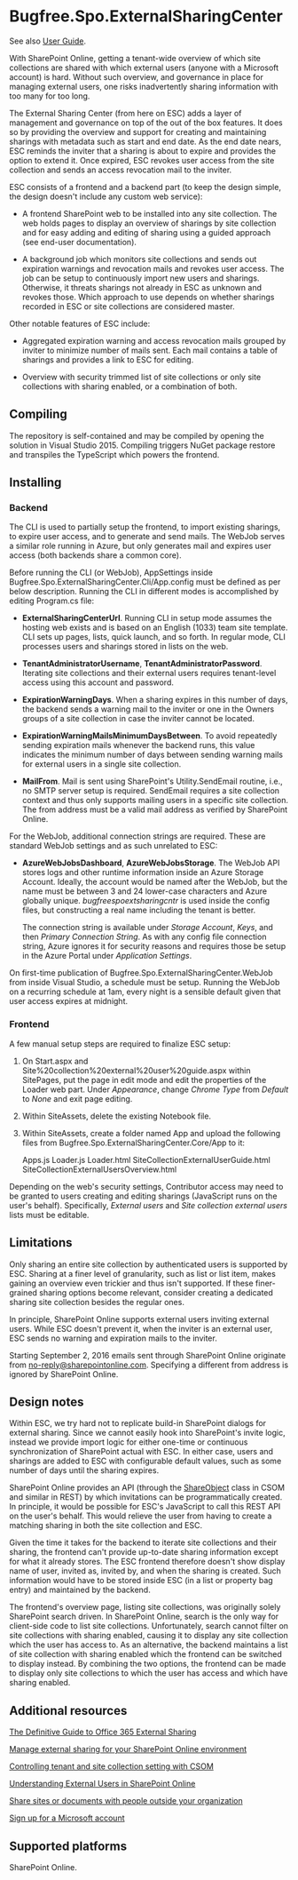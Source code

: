 # Bugfree.Spo.ExternalSharingCenter

See also [User Guide](https://github.com/ronnieholm/Bugfree.Spo.ExternalSharingCenter/blob/master/doc/user-guide.md).

With SharePoint Online, getting a tenant-wide overview of which site
collections are shared with which external users (anyone with a
Microsoft account) is hard. Without such overview, and governance in
place for managing external users, one risks inadvertently sharing
information with too many for too long.

The External Sharing Center (from here on ESC) adds a layer of
management and governance on top of the out of the box features. It
does so by providing the overview and support for creating and
maintaining sharings with metadata such as start and end date. As the
end date nears, ESC reminds the inviter that a sharing is about to
expire and provides the option to extend it. Once expired, ESC revokes
user access from the site collection and sends an access revocation
mail to the inviter.

ESC consists of a frontend and a backend part (to keep the design
simple, the design doesn't include any custom web service):

  - A frontend SharePoint web to be installed into any site
    collection. The web holds pages to display an overview of sharings
    by site collection and for easy adding and editing of sharing
    using a guided approach (see end-user documentation).

  - A background job which monitors site collections and sends out
    expiration warnings and revocation mails and revokes user
    access. The job can be setup to continuously import new users and
    sharings. Otherwise, it threats sharings not already in ESC as
    unknown and revokes those. Which approach to use depends on
    whether sharings recorded in ESC or site collections are
    considered master.

Other notable features of ESC include:

  - Aggregated expiration warning and access revocation mails grouped
    by inviter to minimize number of mails sent. Each mail contains a
    table of sharings and provides a link to ESC for editing.
  
  - Overview with security trimmed list of site collections or only
    site collections with sharing enabled, or a combination of both.

## Compiling

The repository is self-contained and may be compiled by opening the
solution in Visual Studio 2015. Compiling triggers NuGet package
restore and transpiles the TypeScript which powers the frontend.

## Installing

### Backend

The CLI is used to partially setup the frontend, to import existing
sharings, to expire user access, and to generate and send mails. The
WebJob serves a similar role running in Azure, but only generates mail
and expires user access (both backends share a common core).

Before running the CLI (or WebJob), AppSettings inside
Bugfree.Spo.ExternalSharingCenter.Cli/App.config must be defined as
per below description. Running the CLI in different modes is
accomplished by editing Program.cs file:

  - **ExternalSharingCenterUrl**. Running CLI in setup mode assumes
    the hosting web exists and is based on an English (1033) team site
    template. CLI sets up pages, lists, quick launch, and so forth. In
    regular mode, CLI processes users and sharings stored in lists on
    the web.

  - **TenantAdministratorUsername**, **TenantAdministratorPassword**.
    Iterating site collections and their external users requires
    tenant-level access using this account and password.

  - **ExpirationWarningDays**. When a sharing expires in this number
    of days, the backend sends a warning mail to the inviter or one in
    the Owners groups of a site collection in case the inviter cannot
    be located.

  - **ExpirationWarningMailsMinimumDaysBetween**. To avoid repeatedly
    sending expiration mails whenever the backend runs, this value
    indicates the minimum number of days between sending warning mails
    for external users in a single site collection.

  - **MailFrom**. Mail is sent using SharePoint's Utility.SendEmail
    routine, i.e., no SMTP server setup is required. SendEmail
    requires a site collection context and thus only supports mailing
    users in a specific site collection. The from address must be a
    valid mail address as verified by SharePoint Online.

For the WebJob, additional connection strings are required. These are
standard WebJob settings and as such unrelated to ESC:

  - **AzureWebJobsDashboard**, **AzureWebJobsStorage**. The WebJob API
    stores logs and other runtime information inside an Azure Storage
    Account. Ideally, the account would be named after the WebJob, but
    the name must be between 3 and 24 lower-case characters and Azure
    globally unique. *bugfreespoextsharingcntr* is used inside the
    config files, but constructing a real name including the tenant is
    better.

    The connection string is available under *Storage Account*,
    *Keys*, and then *Primary Connection String*. As with any config
    file connection string, Azure ignores it for security reasons and
    requires those be setup in the Azure Portal under *Application
    Settings*.

On first-time publication of Bugfree.Spo.ExternalSharingCenter.WebJob
from inside Visual Studio, a schedule must be setup. Running the
WebJob on a recurring schedule at 1am, every night is a sensible
default given that user access expires at midnight.

### Frontend

A few manual setup steps are required to finalize ESC setup:

  1. On Start.aspx and
     Site%20collection%20external%20user%20guide.aspx within
     SitePages, put the page in edit mode and edit the properties of
     the Loader web part. Under *Appearance*, change *Chrome Type*
     from *Default* to *None* and exit page editing.

  2. Within SiteAssets, delete the existing Notebook file.
  
  3. Within SiteAssets, create a folder named App and upload the
     following files from Bugfree.Spo.ExternalSharingCenter.Core/App
     to it:

        Apps.js
        Loader.js
        Loader.html
        SiteCollectionExternalUserGuide.html
        SiteCollectionExternalUsersOverview.html

Depending on the web's security settings, Contributor access may need
to be granted to users creating and editing sharings (JavaScript runs
on the user's behalf). Specifically, *External users* and *Site
collection external users* lists must be editable.

## Limitations

Only sharing an entire site collection by authenticated users is
supported by ESC. Sharing at a finer level of granularity, such as
list or list item, makes gaining an overview even trickier and thus
isn't supported. If these finer-grained sharing options become
relevant, consider creating a dedicated sharing site collection
besides the regular ones.

In principle, SharePoint Online supports external users inviting
external users. While ESC doesn't prevent it, when the inviter is an
external user, ESC sends no warning and expiration mails to the 
inviter.

Starting September 2, 2016 emails sent through SharePoint Online
originate from no-reply@sharepointonline.com. Specifying a different
from address is ignored by SharePoint Online.

## Design notes

Within ESC, we try hard not to replicate build-in SharePoint dialogs
for external sharing. Since we cannot easily hook into SharePoint's
invite logic, instead we provide import logic for either one-time or
continuous synchronization of SharePoint actual with ESC. In either
case, users and sharings are added to ESC with configurable default
values, such as some number of days until the sharing expires.

SharePoint Online provides an API (through the
[ShareObject](https://blogs.msdn.microsoft.com/vesku/2015/10/02/external-sharing-api-for-sharepoint-and-onedrive-for-business)
class in CSOM and similar in REST) by which invitations can be
programmatically created. In principle, it would be possible for ESC's
JavaScript to call this REST API on the user's behalf. This would
relieve the user from having to create a matching sharing in both the
site collection and ESC.

Given the time it takes for the backend to iterate site collections
and their sharing, the frontend can't provide up-to-date sharing
information except for what it already stores. The ESC frontend
therefore doesn't show display name of user, invited as, invited by,
and when the sharing is created. Such information would have to be
stored inside ESC (in a list or property bag entry) and maintained by
the backend.

The frontend's overview page, listing site collections, was originally
solely SharePoint search driven. In SharePoint Online, search is the
only way for client-side code to list site collections. Unfortunately,
search cannot filter on site collections with sharing enabled, causing
it to display any site collection which the user has access to. As an
alternative, the backend maintains a list of site collection with
sharing enabled which the frontend can be switched to display
instead. By combining the two options, the frontend can be made to display
only site collections to which the user has access and which have sharing 
enabled.

## Additional resources

[The Definitive Guide to Office 365 External Sharing](http://en.share-gate.com/blog/ultimate-guide-deal-with-office-365-external-sharing)

[Manage external sharing for your SharePoint Online environment](https://support.office.com/en-us/article/Manage-external-sharing-for-your-SharePoint-Online-environment-c8a462eb-0723-4b0b-8d0a-70feafe4be85)

[Controlling tenant and site collection setting with CSOM](https://github.com/SharePoint/PnP/tree/master/Samples/Core.ExternalSharing#controlling-tenant-and-site-collection-setting-with-csom)

[Understanding External Users in SharePoint Online](https://blogs.technet.microsoft.com/lystavlen/2013/04/14/understanding-external-users-in-sharepoint-online)

[Share sites or documents with people outside your organization](https://support.office.com/en-us/article/Share-sites-or-documents-with-people-outside-your-organization-80e49744-e30f-44db-8d51-16661b1d4232?CTT=5&origin=HA104036809&CorrelationId=df67710b-baa6-466d-958e-783cc8f0f8fd&ui=en-US&rs=en-US&ad=US)

[Sign up for a Microsoft account](http://windows.microsoft.com/en-us/windows-10/sign-up-for-a-microsoft-account)

## Supported platforms

SharePoint Online.